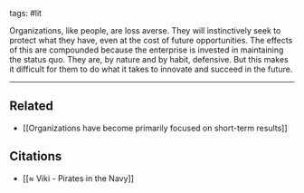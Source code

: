 tags: #lit 

Organizations, like people, are loss averse. They will instinctively seek to protect what they have, even at the cost of future opportunities. The effects of this are compounded because the enterprise is invested in maintaining the status quo. They are, by nature and by habit, defensive. But this makes it difficult for them to do what it takes to innovate and succeed in the future. 

---
## Related
- [[Organizations have become primarily focused on short-term results]]

## Citations
- [[≈ Viki - Pirates in the Navy]]